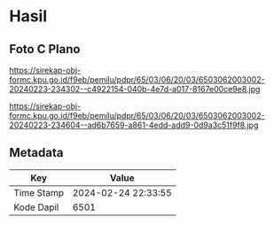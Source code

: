 # Hasil

## Foto C Plano

https://sirekap-obj-formc.kpu.go.id/f9eb/pemilu/pdpr/65/03/06/20/03/6503062003002-20240223-234302--c4922154-040b-4e7d-a017-8167e00ce9e8.jpg

https://sirekap-obj-formc.kpu.go.id/f9eb/pemilu/pdpr/65/03/06/20/03/6503062003002-20240223-234604--ad6b7659-a861-4edd-add9-0d9a3c51f9f8.jpg


## Metadata

| Key        | Value               |
| ---------- | ------------------- |
| Time Stamp | 2024-02-24 22:33:55 |
| Kode Dapil | 6501                |



